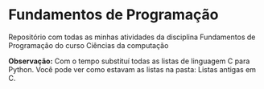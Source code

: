 # Fundamentos de Programação
 Repositório com todas as minhas atividades da disciplina Fundamentos de Programação do curso Ciências da computação

**Observação:**
Com o tempo substituí todas as listas de linguagem C para Python.
Você pode ver como estavam as listas na pasta: Listas antigas em C.
